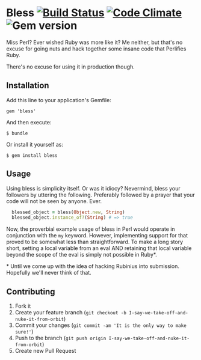 # Bless [![Build Status](https://secure.travis-ci.org/DevL/bless.png)](http://travis-ci.org/DevL/bless) [![Code Climate](https://codeclimate.com/github/DevL/bless.png)](https://codeclimate.com/github/DevL/bless) ![Gem version](https://badge.fury.io/rb/bless.png) 

Miss Perl? Ever wished Ruby was more like it? Me neither, but that's no excuse for going nuts and hack together some insane code that Perlifies Ruby.

There's no excuse for using it in production though.

## Installation

Add this line to your application's Gemfile:

    gem 'bless'

And then execute:

    $ bundle

Or install it yourself as:

    $ gem install bless

## Usage

Using bless is simplicity itself. Or was it idiocy? Nevermind, bless your followers by uttering the following. Preferably followed by a prayer that your code will not be seen by anyone. Ever.

```ruby
  blessed_object = bless(Object.new, String)
  blessed_object.instance_of?(String) # => true
```

Now, the proverbial example usage of bless in Perl would operate in conjunction with the `my` keyword. However, implementing support for that proved to be somewhat less than straightforward. To make a long story short, setting a local variable from an eval AND retaining that local variable beyond the scope of the eval is simply not possible in Ruby\*.

\* Until we come up with the idea of hacking Rubinius into submission. Hopefully we'll never think of that.

## Contributing

1. Fork it
2. Create your feature branch (`git checkout -b I-say-we-take-off-and-nuke-it-from-orbit`)
3. Commit your changes (`git commit -am 'It is the only way to make sure!'`)
4. Push to the branch (`git push origin I-say-we-take-off-and-nuke-it-from-orbit`)
5. Create new Pull Request
